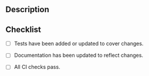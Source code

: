 ## Description

<!-- A clear and concise description of what this pull request changes. -->

## Checklist

- [ ] Tests have been added or updated to cover changes.
- [ ] Documentation has been updated to reflect changes.
- [ ] All CI checks pass.


